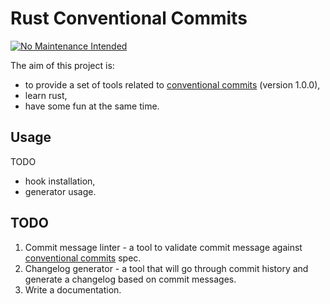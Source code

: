 # Rust Conventional Commits

[![No Maintenance Intended](http://unmaintained.tech/badge.svg)](http://unmaintained.tech/)

The aim of this project is:
- to provide a set of tools related to [conventional commits][0] (version 1.0.0),
- learn rust,
- have some fun at the same time.

## Usage

TODO

- hook installation,
- generator usage.

## TODO

1. Commit message linter - a tool to validate commit message against [conventional commits][0] spec.
2. Changelog generator - a tool that will go through commit history and generate a changelog based on commit messages.
3. Write a documentation.

[0]: https://www.conventionalcommits.org/en/v1.0.0/
